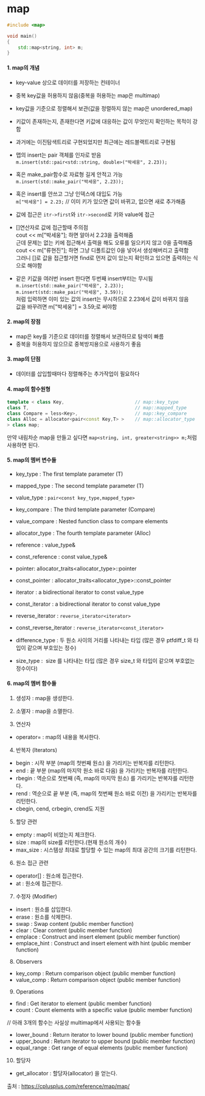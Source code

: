 # map

```C++
#include <map>

void main()
{
    std::map<string, int> m;
}
```

#### 1. map의 개념
- key-value 상으로 데이터를 저장하는 컨테이너
- 중복 key값을 허용하지 않음(중복을 허용하는 map은 multimap)
- key값을 기준으로 정렬해서 보관(값을 정렬하지 않는 map은 unordered_map)
- 키값이 존재하는지, 존재한다면 키값에 대응하는 값이 무엇인지 확인하는 목적이 강함  
- 과거에는 이진탐색트리로 구현되었지만 최근에는 레드블랙트리로 구현됨

- 맵의 insert는 pair 객체를 인자로 받음  
	`m.insert(std::pair<std::string, double>("박세웅", 2.23));`
- 혹은 make_pair함수로 자료형 길게 안적고 가능  
	`m.insert(std::make_pair("박세웅", 2.23));  `
- 혹은 insert를 안쓰고 그냥 인덱스에 대입도 가능  
	`m["박세웅"] = 2.23;` // 이미 키가 있으면 값이 바뀌고, 없으면 새로 추가해줌  
  
- 값에 접근은 `itr->first`와 `itr->second`로 키와 value에 접근  
  
- []연산자로 값에 접근할때 주의점  
	cout << m["박세웅"]; 하면 알아서 2.23을 출력해줌  
	근데 문제는 없는 키에 접근해서 출력을 해도 오류를 일으키지 않고 0을 출력해줌  
	cout << m["류현진"]; 하면 그냥 디폴트값인 0을 넣어서 생성해버리고 출력함  
	그러니 []로 값을 접근할거면 find로 먼저 값이 있는지 확인하고 있으면 출력하는 식으로 해야함  
  
- 같은 키값을 여러번 insert 한다면 두번째 insert부터는 무시됨
	`m.insert(std::make_pair("박세웅", 2.23));`  
	`m.insert(std::make_pair("박세웅", 3.59));`  
	처럼 입력하면 이미 있는 값의 insert는 무시하므로 2.23에서 값이 바뀌지 않음  
	값을 바꾸려면 m["박세웅"] = 3.59;로 써야함  

#### 2. map의 장점
- map은 key를 기준으로 데이터를 정렬해서 보관하므로 탐색이 빠름
- 중복을 허용하지 않으므로 중복방지용으로 사용하기 좋음

#### 3. map의 단점
- 데이터를 삽입할때마다 정렬해주는 추가작업이 필요하다

#### 4. map의 함수원형
```C++
template < class Key,                          // map::key_type           
class T,                                       // map::mapped_type           
class Compare = less<Key>,                     // map::key_compare           
class Alloc = allocator<pair<const Key,T> >    // map::allocator_type           
> class map;
```
만약 내림차순 map을 만들고 싶다면 `map<string, int, greater<string>> m;`처럼 사용하면 된다.

#### 5. map의 멤버 변수들
- key_type : The first template parameter (T)	
- mapped_type : The second template parameter (T)
- value_type : `pair<const key_type,mapped_type>`

- key_compare : The third template parameter (Compare)
- value_compare : Nested function class to compare elements
- allocator_type : The fourth template parameter (Alloc)

- reference : value_type&	
- const_reference : const value_type&	

- pointer: 	allocator_traits<allocator_type>::pointer
- const_pointer : 	allocator_traits<allocator_type>::const_pointer

- iterator : a bidirectional iterator to const value_type
- const_iterator : a bidirectional iterator to const value_type
- reverse_iterator : 	`reverse_iterator<iterator>`
- const_reverse_iterator : `reverse_iterator<const_iterator>`

- difference_type : 두 원소 사이의 거리를 나타내는 타입 (많은 경우 ptfdiff_t 와 타입이 같으며 부호있는 정수)
- size_type :  size 를 나타내는 타입 (많은 경우 size_t 와 타입이 같으며 부호없는 정수이다)

#### 6. map의 멤버 함수들
1) 생성자 : map을 생성한다.
2) 소멸자 : map을 소멸한다.

3) 연산자
- operator= : map의 내용을 복사한다.

4) 반복자 (Iterators)
- begin : 시작 부분 (map의 첫번째 원소) 을 가리키는 반복자를 리턴한다.
- end : 끝 부분 (map의 마지막 원소 바로 다음) 을 가리키는 반복자를 리턴한다.
- rbegin : 역순으로 첫번째 (즉, map의 마지막 원소) 를 가리키는 반복자를 리턴한다.
- rend : 역순으로 끝 부분 (즉, map의 첫번째 원소 바로 이전) 을 가리키는 반복자를 리턴한다.
- cbegin, cend, crbegin, crend도 지원

5) 할당 관련
- empty : map이 비었는지 체크한다.
- size	: map의 size를 리턴한다.(현재 원소의 개수)
- max_size : 시스템상 최대로 할당할 수 있는 map의 최대 공간의 크기를 리턴한다.

6) 원소 접근 관련
- operator[] : 원소에 접근한다.
- at : 원소에 접근한다.

7) 수정자 (Modifier)
- insert : 원소를 삽입한다.
- erase :  원소를 삭제한다.
- swap : Swap content (public member function)
- clear : Clear content (public member function)
- emplace : Construct and insert element (public member function)
- emplace_hint : Construct and insert element with hint (public member function)

8) Observers
- key_comp : Return comparison object (public member function)
- value_comp : Return comparison object (public member function)

9) Operations
- find	: Get iterator to element (public member function)
- count : Count elements with a specific value (public member function)

// 아래 3개의 함수는 사실상 multimap에서 사용되는 함수들
- lower_bound	: Return iterator to lower bound (public member function)
- upper_bound : Return iterator to upper bound (public member function)
- equal_range : Get range of equal elements (public member function)

10) 할당자
- get_allocator : 할당자(allocator) 을 얻는다.



출처 : https://cplusplus.com/reference/map/map/